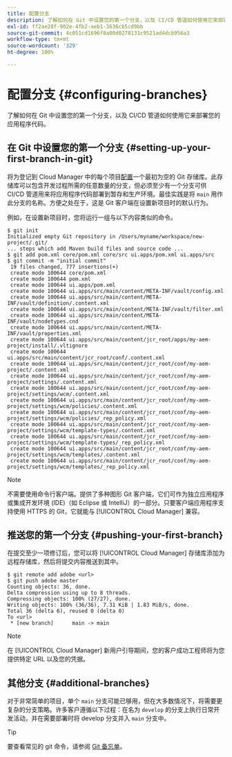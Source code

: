 ```yaml
---
title: 配置分支
description: 了解如何在 Git 中设置您的第一个分支，以及 CI/CD 管道如何使用它来部署您的应用程序代码。
exl-id: ff2ae28f-902e-4fb2-aeb1-3636cb5cd9bb
source-git-commit: 4c051cd1696f8a00d0278131c9521ad4dcb956a3
workflow-type: tm+mt
source-wordcount: '329'
ht-degree: 100%

---
```



# 配置分支 {#configuring-branches}

了解如何在 Git 中设置您的第一个分支，以及 CI/CD 管道如何使用它来部署您的应用程序代码。

## 在 Git 中设置您的第一个分支 {#setting-up-your-first-branch-in-git}

将为登记到 Cloud Manager 中的每个项目[配置](/help/requirements/environment-provisioning.md)一个最初为空的 Git 存储库。此存储库可以包含开发过程所需的任意数量的分支，但必须至少有一个分支可供 CI/CD 管道用来将应用程序代码部署到暂存和生产环境。最佳实践是将 `main` 用作此分支的名称。方便之处在于，这是 Git 客户端在设置新项目时的默认行为。

例如，在设置新项目时，您将运行一组与以下内容类似的命令。

```shell
$ git init
Initialized empty Git repository in /Users/myname/workspace/new-project/.git/
... steps which add Maven build files and source code ...
$ git add pom.xml core/pom.xml core/src ui.apps/pom.xml ui.apps/src
$ git commit -m "initial commit"
 19 files changed, 777 insertions(+)
 create mode 100644 core/pom.xml
 create mode 100644 pom.xml
 create mode 100644 ui.apps/pom.xml
 create mode 100644 ui.apps/src/main/content/META-INF/vault/config.xml
 create mode 100644 ui.apps/src/main/content/META-INF/vault/definition/.content.xml
 create mode 100644 ui.apps/src/main/content/META-INF/vault/filter.xml
 create mode 100644 ui.apps/src/main/content/META-INF/vault/nodetypes.cnd
 create mode 100644 ui.apps/src/main/content/META-INF/vault/properties.xml
 create mode 100644 ui.apps/src/main/content/jcr_root/apps/my-aem-project/install/.vltignore
 create mode 100644 ui.apps/src/main/content/jcr_root/conf/.content.xml
 create mode 100644 ui.apps/src/main/content/jcr_root/conf/my-aem-project/.content.xml
 create mode 100644 ui.apps/src/main/content/jcr_root/conf/my-aem-project/settings/.content.xml
 create mode 100644 ui.apps/src/main/content/jcr_root/conf/my-aem-project/settings/wcm/.content.xml
 create mode 100644 ui.apps/src/main/content/jcr_root/conf/my-aem-project/settings/wcm/policies/.content.xml
 create mode 100644 ui.apps/src/main/content/jcr_root/conf/my-aem-project/settings/wcm/policies/_rep_policy.xml
 create mode 100644 ui.apps/src/main/content/jcr_root/conf/my-aem-project/settings/wcm/template-types/.content.xml
 create mode 100644 ui.apps/src/main/content/jcr_root/conf/my-aem-project/settings/wcm/template-types/_rep_policy.xml
 create mode 100644 ui.apps/src/main/content/jcr_root/conf/my-aem-project/settings/wcm/templates/.content.xml
 create mode 100644 ui.apps/src/main/content/jcr_root/conf/my-aem-project/settings/wcm/templates/_rep_policy.xml
```

>[!NOTE]
>
>不需要使用命令行客户端。提供了多种图形 Git 客户端，它们可作为独立应用程序或集成开发环境 (IDE)（如 Eclipse 或 IntelliJ）的一部分。只要客户端应用程序支持使用 HTTPS 的 Git，它就能与 [!UICONTROL Cloud Manager] 兼容。

## 推送您的第一个分支 {#pushing-your-first-branch}

在提交至少一项修订后，您可以将 [!UICONTROL Cloud Manager] 存储库添加为远程存储库，然后将提交内容推送到其中。

```shell
$ git remote add adobe <url>
$ git push adobe master
Counting objects: 36, done.
Delta compression using up to 8 threads.
Compressing objects: 100% (27/27), done.
Writing objects: 100% (36/36), 7.31 KiB | 1.83 MiB/s, done.
Total 36 (delta 6), reused 0 (delta 0)
To <url>
 * [new branch]      main -> main
```

>[!NOTE]
>
>在 [!UICONTROL Cloud Manager] 新用户引导期间，您的客户成功工程师将为您提供特定 URL 以及您的凭据。

## 其他分支 {#additional-branches}

对于非常简单的项目，单个 `main` 分支可能已够用，但在大多数情况下，将需要更复杂的分支策略。许多客户遵循以下过程：在名为 `develop` 的分支上执行日常开发活动，并在需要部署时将 develop 分支并入 `main` 分支中。

>[!TIP]
>
>要查看常见的 git 命令，请参阅 [Git 备忘单](https://github.github.com/training-kit/downloads/github-git-cheat-sheet)。
